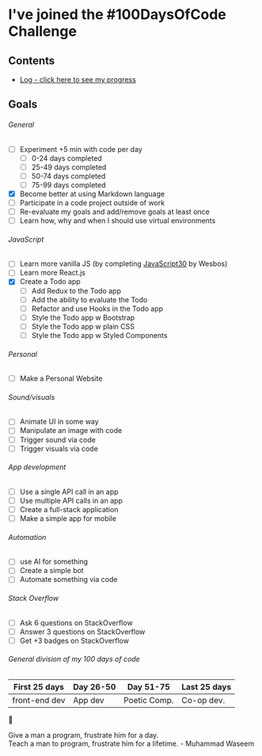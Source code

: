 # I've joined the #100DaysOfCode Challenge

## Contents

* [Log - click here to see my progress](log.md)

## Goals

###### General
- [ ] Experiment +5 min with code per day
    - [ ] 0-24  days completed
    - [ ] 25-49 days completed
    - [ ] 50-74 days completed
    - [ ] 75-99 days completed
- [x] Become better at using Markdown language
- [ ] Participate in a code project outside of work
- [ ] Re-evaluate my goals and add/remove goals at least once
- [ ] Learn how, why and when I should use virtual environments

###### JavaScript
- [ ] Learn more vanilla JS (by completing [JavaScript30](https://javascript30.com/) by Wesbos)
- [ ] Learn more React.js
- [x] Create a Todo app
    - [ ] Add Redux to the Todo app
    - [ ] Add the ability to evaluate the Todo 
    - [ ] Refactor and use Hooks in the Todo app
    - [ ] Style the Todo app w Bootstrap
    - [ ] Style the Todo app w plain CSS
    - [ ] Style the Todo app w Styled Components

###### Personal
- [ ] Make a Personal Website

###### Sound/visuals
- [ ] Animate UI in some way
- [ ] Manipulate an image with code
- [ ] Trigger sound via code
- [ ] Trigger visuals via code

###### App development
- [ ] Use a single API call in an app
- [ ] Use multiple API calls in an app
- [ ] Create a full-stack application
- [ ] Make a simple app for mobile

###### Automation 
- [ ] use AI for something
- [ ] Create a simple bot 
- [ ] Automate something via code

###### Stack Overflow
- [ ] Ask 6 questions on StackOverflow
- [ ] Answer 3 questions on StackOverflow
- [ ] Get +3 badges on StackOverflow

###### General division of my 100 days of code

First 25 days | Day 26-50     | Day 51-75     | Last 25 days
--------------|---------------|---------------|---------------
front-end dev | App dev       | Poetic Comp.  | Co-op dev.  

:rocket:

Give a man a program, frustrate him for a day.  
Teach a man to program, frustrate him for a lifetime. - Muhammad Waseem